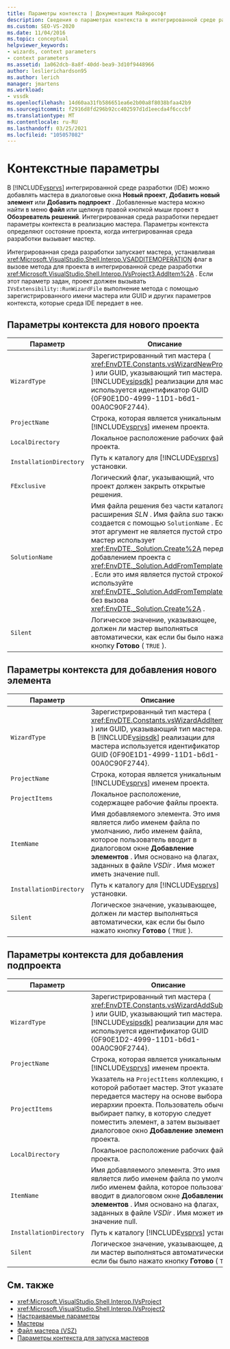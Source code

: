 ```yaml
---
title: Параметры контекста | Документация Майкрософт
description: Сведения о параметрах контекста в интегрированной среде разработки (IDE) Visual Studio, которые определяют состояние проекта при добавлении или реализации мастера.
ms.custom: SEO-VS-2020
ms.date: 11/04/2016
ms.topic: conceptual
helpviewer_keywords:
- wizards, context parameters
- context parameters
ms.assetid: 1a062dcb-8a8f-40dd-bea9-3d10f9448966
author: leslierichardson95
ms.author: lerich
manager: jmartens
ms.workload:
- vssdk
ms.openlocfilehash: 14d60aa31fb586651ea6e2b00a8f8038bfaa42b9
ms.sourcegitcommit: f2916d8fd296b92cc402597d1d1eecda4f6cccbf
ms.translationtype: MT
ms.contentlocale: ru-RU
ms.lasthandoff: 03/25/2021
ms.locfileid: "105057082"
---
```

# <a name="context-parameters"></a>Контекстные параметры
В [!INCLUDE[vsprvs](../../code-quality/includes/vsprvs_md.md)] интегрированной среде разработки (IDE) можно добавлять мастера в диалоговые окна **Новый проект**, **Добавить новый элемент** или **Добавить подпроект** . Добавленные мастера можно найти в меню **файл** или щелкнув правой кнопкой мыши проект в **Обозреватель решений**. Интегрированная среда разработки передает параметры контекста в реализацию мастера. Параметры контекста определяют состояние проекта, когда интегрированная среда разработки вызывает мастер.

 Интегрированная среда разработки запускает мастера, устанавливая <xref:Microsoft.VisualStudio.Shell.Interop.VSADDITEMOPERATION> флаг в вызове метода для проекта в интегрированной среде разработки <xref:Microsoft.VisualStudio.Shell.Interop.IVsProject3.AddItem%2A> . Если этот параметр задан, проект должен вызывать `IVsExtensibility::RunWizardFile` выполнение метода с помощью зарегистрированного имени мастера или GUID и других параметров контекста, которые среда IDE передает в нее.

## <a name="context-parameters-for-new-project"></a>Параметры контекста для нового проекта

| Параметр | Описание |
|-------------------------| - |
| `WizardType` | Зарегистрированный тип мастера ( <xref:EnvDTE.Constants.vsWizardNewProject> ) или GUID, указывающий тип мастера. В [!INCLUDE[vsipsdk](../../extensibility/includes/vsipsdk_md.md)] реализации для мастера используется идентификатор GUID {0F90E1D0-4999-11D1-b6d1-00A0C90F2744}. |
| `ProjectName` | Строка, которая является уникальным [!INCLUDE[vsprvs](../../code-quality/includes/vsprvs_md.md)] именем проекта. |
| `LocalDirectory` | Локальное расположение рабочих файлов проекта. |
| `InstallationDirectory` | Путь к каталогу для [!INCLUDE[vsprvs](../../code-quality/includes/vsprvs_md.md)] установки. |
| `FExclusive` | Логический флаг, указывающий, что проект должен закрыть открытые решения. |
| `SolutionName` | Имя файла решения без части каталога или расширения *SLN* . Имя файла *suo* также создается с помощью `SolutionName` . Если этот аргумент не является пустой строкой, мастер использует <xref:EnvDTE._Solution.Create%2A> перед добавлением проекта с <xref:EnvDTE._Solution.AddFromTemplate%2A> . Если это имя является пустой строкой, используйте <xref:EnvDTE._Solution.AddFromTemplate%2A> без вызова <xref:EnvDTE._Solution.Create%2A> . |
| `Silent` | Логическое значение, указывающее, должен ли мастер выполняться автоматически, как если бы было нажато кнопку **Готово** ( `TRUE` ). |

## <a name="context-parameters-for-add-new-item"></a>Параметры контекста для добавления нового элемента

| Параметр | Описание |
|-------------------------| - |
| `WizardType` | Зарегистрированный тип мастера ( <xref:EnvDTE.Constants.vsWizardAddItem> ) или GUID, указывающий тип мастера. В [!INCLUDE[vsipsdk](../../extensibility/includes/vsipsdk_md.md)] реализации для мастера используется идентификатор GUID {0F90E1D1-4999-11D1-b6d1-00A0C90F2744}. |
| `ProjectName` | Строка, которая является уникальным [!INCLUDE[vsprvs](../../code-quality/includes/vsprvs_md.md)] именем проекта. |
| `ProjectItems` | Локальное расположение, содержащее рабочие файлы проекта. |
| `ItemName` | Имя добавляемого элемента. Это имя является либо именем файла по умолчанию, либо именем файла, которое пользователь вводит в диалоговом окне **Добавление элементов** . Имя основано на флагах, заданных в файле *VSDir* . Имя может иметь значение null. |
| `InstallationDirectory` | Путь к каталогу для [!INCLUDE[vsprvs](../../code-quality/includes/vsprvs_md.md)] установки. |
| `Silent` | Логическое значение, указывающее, должен ли мастер выполняться автоматически, как если бы было нажато кнопку **Готово** ( `TRUE` ). |

## <a name="context-parameters-for-add-sub-project"></a>Параметры контекста для добавления подпроекта

| Параметр | Описание |
|-------------------------| - |
| `WizardType` | Зарегистрированный тип мастера ( <xref:EnvDTE.Constants.vsWizardAddSubProject> ) или GUID, указывающий тип мастера. В [!INCLUDE[vsipsdk](../../extensibility/includes/vsipsdk_md.md)] реализации для мастера используется идентификатор GUID {0F90E1D2-4999-11D1-b6d1-00A0C90F2744}. |
| `ProjectName` | Строка, которая является уникальным [!INCLUDE[vsprvs](../../code-quality/includes/vsprvs_md.md)] именем проекта. |
| `ProjectItems` | Указатель на `ProjectItems` коллекцию, в которой работает мастер. Этот указатель передается мастеру на основе выбора иерархии проекта. Пользователь обычно выбирает папку, в которую следует поместить элемент, а затем вызывает диалоговое окно **Добавление элемента** проекта. |
| `LocalDirectory` | Локальное расположение рабочих файлов проекта. |
| `ItemName` | Имя добавляемого элемента. Это имя является либо именем файла по умолчанию, либо именем файла, которое пользователь вводит в диалоговом окне **Добавление элементов** . Имя основано на флагах, заданных в файле *VSDir* . Имя может иметь значение null. |
| `InstallationDirectory` | Путь к каталогу [!INCLUDE[vsprvs](../../code-quality/includes/vsprvs_md.md)] установки. |
| `Silent` | Логическое значение, указывающее, должен ли мастер выполняться автоматически, как если бы было нажато кнопку **Готово** ( `TRUE` ). |

## <a name="see-also"></a>См. также
- <xref:Microsoft.VisualStudio.Shell.Interop.IVsProject>
- <xref:Microsoft.VisualStudio.Shell.Interop.IVsProject2>
- [Настраиваемые параметры](../../extensibility/internals/custom-parameters.md)
- [Мастеры](../../extensibility/internals/wizards.md)
- [Файл мастера (VSZ)](../../extensibility/internals/wizard-dot-vsz-file.md)
- [Параметры контекста для запуска мастеров](/previous-versions/tz690efs(v=vs.140))